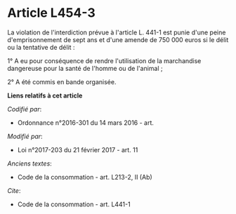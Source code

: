 # Article L454-3

La violation de l'interdiction prévue à l'article L. 441-1 est punie d'une peine d'emprisonnement de sept ans et d'une amende
de 750 000 euros si le délit ou la tentative de délit : 

1° A eu pour conséquence de rendre l'utilisation de la marchandise dangereuse pour la santé de l'homme ou de l'animal ; 

2° A été commis en bande organisée.

**Liens relatifs à cet article**

_Codifié par_:

  - Ordonnance n°2016-301 du 14 mars 2016 - art.

_Modifié par_:

  - Loi n°2017-203 du 21 février 2017 - art. 11

_Anciens textes_:

  - Code de la consommation - art. L213-2, II (Ab)

_Cite_:

  - Code de la consommation - art. L441-1
